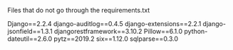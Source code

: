Files that do not go through the requirements.txt

Django==2.2.4
django-auditlog==0.4.5
django-extensions==2.2.1
django-jsonfield==1.3.1
djangorestframework==3.10.2
Pillow==6.1.0
python-dateutil==2.6.0
pytz==2019.2
six==1.12.0
sqlparse==0.3.0
